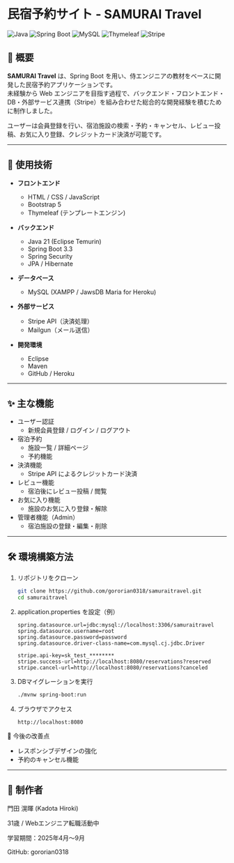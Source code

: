 # 民宿予約サイト - SAMURAI Travel

![Java](https://img.shields.io/badge/Java-21-orange)
![Spring Boot](https://img.shields.io/badge/SpringBoot-3.3-green)
![MySQL](https://img.shields.io/badge/MySQL-8.0-blue)
![Thymeleaf](https://img.shields.io/badge/Thymeleaf-template-lightgreen)
![Stripe](https://img.shields.io/badge/Stripe-Payment-purple)

## 📖 概要
**SAMURAI Travel** は、Spring Boot を用い、侍エンジニアの教材をベースに開発した民宿予約アプリケーションです。  
未経験から Web エンジニアを目指す過程で、バックエンド・フロントエンド・DB・外部サービス連携（Stripe）を組み合わせた総合的な開発経験を積むために制作しました。

ユーザーは会員登録を行い、宿泊施設の検索・予約・キャンセル、レビュー投稿、お気に入り登録、クレジットカード決済が可能です。

---

## 🚀 使用技術
- **フロントエンド**
  - HTML / CSS / JavaScript
  - Bootstrap 5
  - Thymeleaf (テンプレートエンジン)

- **バックエンド**
  - Java 21 (Eclipse Temurin)
  - Spring Boot 3.3
  - Spring Security
  - JPA / Hibernate

- **データベース**
  - MySQL (XAMPP / JawsDB Maria for Heroku)

- **外部サービス**
  - Stripe API（決済処理）
  - Mailgun（メール送信）

- **開発環境**
  - Eclipse
  - Maven
  - GitHub / Heroku

---

## ✨ 主な機能
- ユーザー認証
  - 新規会員登録 / ログイン / ログアウト
- 宿泊予約
  - 施設一覧 / 詳細ページ
  - 予約機能
- 決済機能
  - Stripe API によるクレジットカード決済
- レビュー機能
  - 宿泊後にレビュー投稿 / 閲覧
- お気に入り機能
  - 施設のお気に入り登録・解除
- 管理者機能（Admin）
  - 宿泊施設の登録・編集・削除

---

## 🛠️ 環境構築方法
1. リポジトリをクローン
   ```bash
   git clone https://github.com/gororian0318/samuraitravel.git
   cd samuraitravel
   
2. application.properties を設定（例）
   ```properties
   spring.datasource.url=jdbc:mysql://localhost:3306/samuraitravel
   spring.datasource.username=root
   spring.datasource.password=password
   spring.datasource.driver-class-name=com.mysql.cj.jdbc.Driver

   stripe.api-key=sk_test_********
   stripe.success-url=http://localhost:8080/reservations?reserved
   stripe.cancel-url=http://localhost:8080/reservations?canceled

3. DBマイグレーションを実行
   ```bash
   ./mvnw spring-boot:run

4. ブラウザでアクセス
   ```arduino
   http://localhost:8080

🎯 今後の改善点
- レスポンシブデザインの強化
- 予約のキャンセル機能

---

## 👤 制作者
門田 滉暉 (Kadota Hiroki)

31歳 / Webエンジニア転職活動中

学習期間：2025年4月〜9月

GitHub: gororian0318

